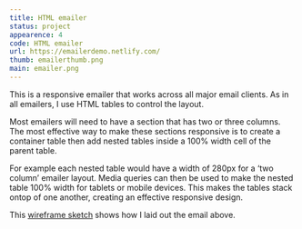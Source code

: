 ```yaml
---
title: HTML emailer
status: project
appearence: 4
code: HTML emailer
url: https://emailerdemo.netlify.com/
thumb: emailerthumb.png
main: emailer.png
---
```


This is a responsive emailer that works across all major email clients. As in all emailers, I use HTML tables to control the layout.

Most emailers will need to have a section that has two or three columns. The most effective way to make these sections responsive is to create a container table then add nested tables inside a 100% width <td> cell of the parent table.

For example each nested table would have a width of 280px for a ‘two column’ emailer layout. Media queries can then be used to make the nested table 100% width for tablets or mobile devices. This makes the tables stack ontop of one another, creating an effective responsive design.

This [wireframe sketch](https://drive.google.com/file/d/1oWLCq9gBrdBnuwGndb8txGIzLhstVbbC/view) shows how I laid out the email above.

